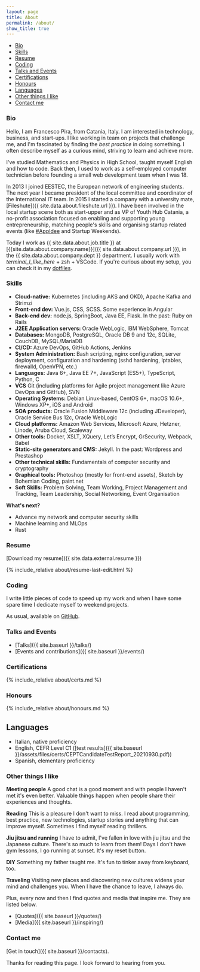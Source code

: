 ```yaml
---
layout: page
title: About
permalink: /about/
show_title: true
---
```


- [Bio](#bio)
- [Skills](#skills)
- [Resume](#resume)
- [Coding](#coding)
- [Talks and Events](#talks-and-events)
- [Certifications](#certifications)
- [Honours](#honours)
- [Languages](#languages)
- [Other things I like](#other-things-i-like)
- [Contact me](#contact-me)

### Bio

Hello, I am Francesco Pira, from Catania, Italy. I am interested in technology, business, and start-ups. I like working in team on projects that challenge me, and I'm fascinated by finding the *best practice* in doing something. I often describe myself as a curious mind, striving to learn and achieve more.

I've studied Mathematics and Physics in High School, taught myself English and how to code. Back then, I used to work as a self-employed computer technician before founding a small web development team when I was 18.

In 2013 I joined EESTEC, the European network of engineering students. The next year I became president of the local committee and coordinator of the International IT team. In 2015 I started a company with a university mate, [Fileshute]({{ site.data.about.fileshute.url }}). I have been involved in the local startup scene both as start-upper and as VP of Youth Hub Catania, a no-profit association focused on enabling and supporting young entrepreneurship, matching people's skills and organising startup related events (like [#AppIdee](https://twitter.com/hashtag/AppIdee?src=hash) and Startup Weekends).

Today I work as {{ site.data.about.job.title }} at [{{site.data.about.company.name}}]({{ site.data.about.company.url }}), in the {{ site.data.about.company.dept }} department. I usually work with *terminal_I_like_here* + zsh + VSCode. If you're curious about my setup, you can check it in my [dotfiles]({{site.data.social.github.url}}/dotfiles).

### Skills

- **Cloud-native:** Kubernetes (including AKS and OKD), Apache Kafka and Strimzi
- **Front-end dev:** Vue.js, CSS, SCSS. Some experience in Angular
- **Back-end dev:** node.js, SpringBoot, Java EE, Flask. In the past: Ruby on Rails
- **J2EE Application servers:** Oracle WebLogic, IBM WebSphere, Tomcat
- **Databases:** MongoDB, PostgreSQL, Oracle DB 9 and 12c, SQLite, CouchDB, MySQL/MariaDB
- **CI/CD:** Azure DevOps, GitHub Actions, Jenkins
- **System Administration:** Bash scripting, nginx configuration, server deployment, configuration and hardening (sshd hardening, Iptables, firewalld, OpenVPN, etc.)
- **Languages:** Java 6+, Java EE 7+, JavaScript (ES5+), TypeScript, Python, C
- **VCS** Git (including platforms for Agile project management like Azure DevOps and GitHub), SVN
- **Operating Systems:** Debian Linux-based, CentOS 6+, macOS 10.6+, Windows XP+, iOS and Android
- **SOA products:** Oracle Fusion Middleware 12c (including JDeveloper), Oracle Service Bus 12c, Oracle WebLogic
- **Cloud platforms:** Amazon Web Services, Microsoft Azure, Hetzner, Linode, Aruba Cloud, Scaleway
- **Other tools:** Docker, XSLT, XQuery, Let’s Encrypt, GrSecurity, Webpack, Babel
- **Static-site generators and CMS:** Jekyll. In the past: Wordpress and Prestashop
- **Other technical skills:** Fundamentals of computer security and cryptography
- **Graphical tools:** Photoshop (mostly for front-end assets), Sketch by Bohemian Coding, paint.net
- **Soft Skills:** Problem Solving, Team Working, Project Management and Tracking, Team Leadership, Social Networking, Event Organisation

**What's next?**

- Advance my network and computer security skills
- Machine learning and MLOps
- Rust

### Resume

[Download my resume]({{ site.data.external.resume }})

{% include_relative about/resume-last-edit.html %}

### Coding

I write little pieces of code to speed up my work and when I have some spare time I dedicate myself to weekend projects.

As usual, available on [GitHub]({{site.data.social.github.url}}).

### Talks and Events

- [Talks]({{ site.baseurl }}/talks/)
- [Events and contributions]({{ site.baseurl }}/events/)

### Certifications

{% include_relative about/certs.md %}

### Honours

{% include_relative about/honours.md %}

## Languages

- Italian, native proficiency
- English, CEFR Level C1 ([test results]({{ site.baseurl }}/assets/files/certs/CEPTCandidateTestReport_20210930.pdf))
- Spanish, elementary proficiency

### Other things I like

**Meeting people** A good chat is a good moment and with people I haven't met it's even better. Valuable things happen when people share their experiences and thoughts.

**Reading** This is a pleasure I don't want to miss. I read about programming, best practice, new technologies, startup stories and anything that can improve myself.
Sometimes I find myself reading thrillers.

**Jiu jitsu and running** I have to admit, I've fallen in love with jiu jitsu and the Japanese culture. There's so much to learn from them! Days I don't have gym lessons, I go running at sunset. It's my reset button.

**DIY** Something my father taught me. It's fun to tinker away from keyboard, too.

**Traveling** Visiting new places and discovering new cultures widens your mind and challenges you. When I have the chance to leave, I always do.

Plus, every now and then I find quotes and media that inspire me. They are listed below.

- [Quotes]({{ site.baseurl }}/quotes/)
- [Media]({{ site.baseurl }}/inspiring/)

### Contact me

[Get in touch]({{ site.baseurl }}/contacts).

Thanks for reading this page. I look forward to hearing from you.

